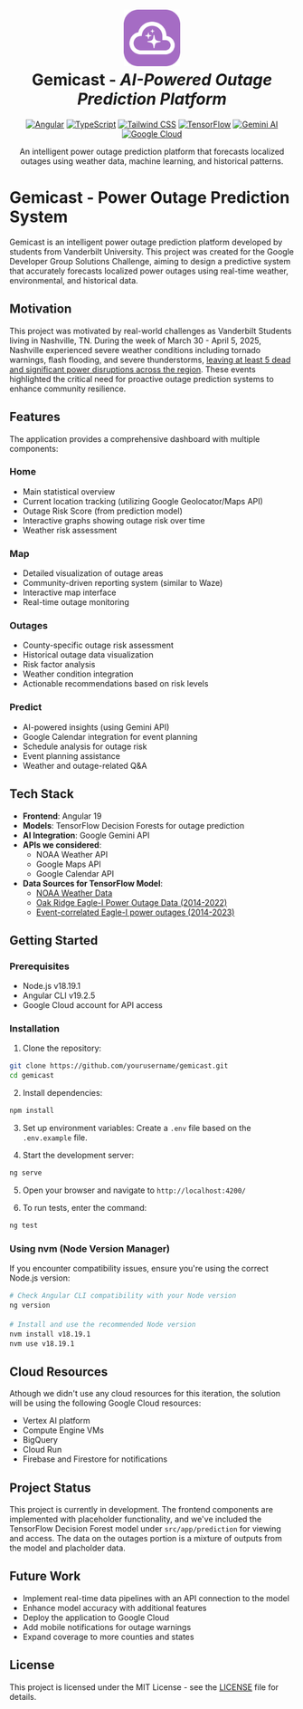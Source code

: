 <h1 align="center">
  <img src="./src/images/gemini.png" alt="Icon" width="100"/>
  <br>
  <a>Gemicast</a> - <i>AI-Powered Outage Prediction Platform</i>
</h1>

<p align="center">
  <a href="https://angular.io/" target="_blank"><img src="https://img.shields.io/badge/Angular-DD0031?style=for-the-badge&logo=angular&logoColor=white" alt="Angular"></a>
  <a href="https://www.typescriptlang.org/" target="_blank"><img src="https://img.shields.io/badge/TypeScript-007ACC?style=for-the-badge&logo=typescript&logoColor=white" alt="TypeScript"></a>
  <a href="https://tailwindcss.com/" target="_blank"><img src="https://img.shields.io/badge/Tailwind_CSS-38B2AC?style=for-the-badge&logo=tailwind-css&logoColor=white" alt="Tailwind CSS"></a>
  <a href="https://tensorflow.org/" target="_blank"><img src="https://img.shields.io/badge/TensorFlow-FF6F00?style=for-the-badge&logo=tensorflow&logoColor=white" alt="TensorFlow"></a>
  <a href="https://ai.google.dev/" target="_blank"><img src="https://img.shields.io/badge/Gemini_AI-8E75B2?style=for-the-badge&logo=google&logoColor=white" alt="Gemini AI"></a>
  <a href="https://cloud.google.com/" target="_blank"><img src="https://img.shields.io/badge/Google_Cloud-4285F4?style=for-the-badge&logo=google-cloud&logoColor=white" alt="Google Cloud"></a>
</p>

<div align="center">
  An intelligent power outage prediction platform that forecasts localized outages using weather data, machine learning, and historical patterns.
</div>

# Gemicast - Power Outage Prediction System

Gemicast is an intelligent power outage prediction platform developed by students from Vanderbilt University. This project was created for the Google Developer Group Solutions Challenge, aiming to design a predictive system that accurately forecasts localized power outages using real-time weather, environmental, and historical data.

## Motivation

This project was motivated by real-world challenges as Vanderbilt Students living in Nashville, TN. During the week of March 30 - April 5, 2025, Nashville experienced severe weather conditions including tornado warnings, flash flooding, and severe thunderstorms, [leaving at least 5 dead and significant power disruptions across the region](https://www.tennessean.com/story/news/local/2025/04/03/tennessee-severe-weather-latest-nashville-updates-flooding-tornado/82789952007/). These events highlighted the critical need for proactive outage prediction systems to enhance community resilience.

## Features

The application provides a comprehensive dashboard with multiple components:

### Home

- Main statistical overview
- Current location tracking (utilizing Google Geolocator/Maps API)
- Outage Risk Score (from prediction model)
- Interactive graphs showing outage risk over time
- Weather risk assessment

### Map

- Detailed visualization of outage areas
- Community-driven reporting system (similar to Waze)
- Interactive map interface
- Real-time outage monitoring

### Outages

- County-specific outage risk assessment
- Historical outage data visualization
- Risk factor analysis
- Weather condition integration
- Actionable recommendations based on risk levels

### Predict

- AI-powered insights (using Gemini API)
- Google Calendar integration for event planning
- Schedule analysis for outage risk
- Event planning assistance
- Weather and outage-related Q&A

## Tech Stack

- **Frontend**: Angular 19
- **Models**: TensorFlow Decision Forests for outage prediction
- **AI Integration**: Google Gemini API
- **APIs we considered**:
  - NOAA Weather API
  - Google Maps API
  - Google Calendar API
- **Data Sources for TensorFlow Model**:
  - [NOAA Weather Data](https://weather-gov.github.io/api/general-faqs)
  - [Oak Ridge Eagle-I Power Outage Data (2014-2022)](https://doi.ccs.ornl.gov/dataset/ccec86f0-e144-5de8-aee0-fb26028b26e1)
  - [Event-correlated Eagle-I power outages (2014-2023)](https://data.openei.org/submissions/6458)

## Getting Started

### Prerequisites

- Node.js v18.19.1
- Angular CLI v19.2.5
- Google Cloud account for API access

### Installation

1. Clone the repository:

```bash
git clone https://github.com/yourusername/gemicast.git
cd gemicast
```

2. Install dependencies:

```bash
npm install
```

3. Set up environment variables:
   Create a `.env` file based on the `.env.example` file.

4. Start the development server:

```bash
ng serve
```

5. Open your browser and navigate to `http://localhost:4200/`

6. To run tests, enter the command:

```bash
ng test
```

### Using nvm (Node Version Manager)

If you encounter compatibility issues, ensure you're using the correct Node.js version:

```bash
# Check Angular CLI compatibility with your Node version
ng version

# Install and use the recommended Node version
nvm install v18.19.1
nvm use v18.19.1
```

## Cloud Resources

Athough we didn't use any cloud resources for this iteration, the solution will be using the following Google Cloud resources:

- Vertex AI platform
- Compute Engine VMs
- BigQuery
- Cloud Run
- Firebase and Firestore for notifications

## Project Status

This project is currently in development. The frontend components are implemented with placeholder functionality, and we've included the TensorFlow Decision Forest model under `src/app/prediction` for viewing and access. The data on the outages portion is a mixture of outputs from the model and placholder data.

## Future Work

- Implement real-time data pipelines with an API connection to the model
- Enhance model accuracy with additional features
- Deploy the application to Google Cloud
- Add mobile notifications for outage warnings
- Expand coverage to more counties and states

## License

This project is licensed under the MIT License - see the [LICENSE](LICENSE) file for details.
